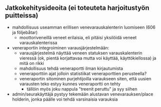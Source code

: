 ## Jatkokehitysideoita (ei toteuteta harjoitustyön puitteissa)
- mahdollisuus useamman erillisen venevarauskalenterin luomiseen (606 ja följebåtar)
    - moottoriveneillä veneet erilaisia, eli pitäisi yksilöidä veneet varauskalenterissa
- veneraportin integroiminen varausjärjestelmään:
    - varausjärjestelmä näyttää veneen statuksen varauskalenterin vieressä (ok, pientä korjattavaa mutta voi käyttää, käyttökiellossa) ja mitä on rikki
    - mahdollisuus tehdä veneraportti ilman kirjautumista
    - veneraporttiin ajat jolloin statistiikat veneraporttien perusteella?
    - veneraportin sitominen purjehtijoilla varaukseen siten, että uusien varausten teko estyy kunnes veneraportti on tehty
        - tällöin myös joku nappula "treenit peruttu" ja syy siihen
- admin/seurakäyttäjä pystyy tekemään alustavan venevarauksen/place holderin, jonka päälle voi tehdä varsinaisia varauksia